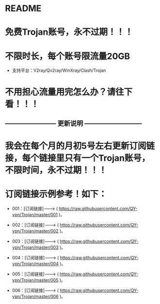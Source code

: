 # README
# 免费Trojan账号，永不过期！！！

# 不限时长，每个账号限流量**20GB**

- 支持平台：V2ray/Qv2ray/WinXray/Clash/Trojan

# 不用担心流量用完怎么办？请往下看！！！

## ———————— 更新说明 —————————

# 我会在每个月的月初5号左右更新订阅链接，每个链接里只有一个Trojan账号，不限时间，永不过期！！！

# 订阅链接示例参考！如下：

- 001：[订阅链接]---> ( https://raw.githubusercontent.com/QY-vpn/Trojan/master/001 )。

- 002：[订阅链接]---> ( https://raw.githubusercontent.com/QY-vpn/Trojan/master/002 )。

- 003：[订阅链接]---> ( https://raw.githubusercontent.com/QY-vpn/Trojan/master/003 )。

- 004：[订阅链接]---> ( https://raw.githubusercontent.com/QY-vpn/Trojan/master/004 )。

- 005：[订阅链接]---> ( https://raw.githubusercontent.com/QY-vpn/Trojan/master/005 )。

- 006：[订阅链接]---> ( https://raw.githubusercontent.com/QY-vpn/Trojan/master/006 )。
